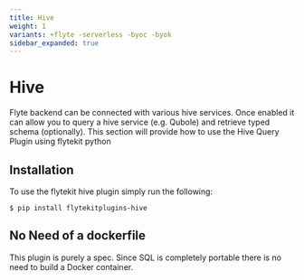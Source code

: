 ```yaml
---
title: Hive
weight: 1
variants: +flyte -serverless -byoc -byok
sidebar_expanded: true
---
```


# Hive

Flyte backend can be connected with various hive services. Once enabled it can allow you to query a hive service (e.g. Qubole) and retrieve typed schema (optionally).
This section will provide how to use the Hive Query Plugin using flytekit python

## Installation

To use the flytekit hive plugin simply run the following:

```shell
$ pip install flytekitplugins-hive
```

## No Need of a dockerfile

This plugin is purely a spec. Since SQL is completely portable there is no need to build a Docker container.

